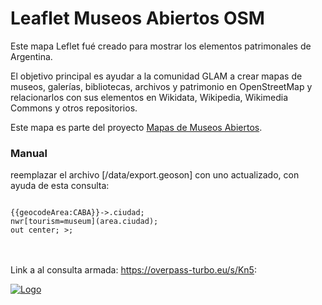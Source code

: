 # Leaflet Museos Abiertos OSM

Este mapa Leflet fué creado para mostrar los elementos patrimonales de Argentina.

El objetivo principal es ayudar a la comunidad GLAM a crear mapas de museos, galerías, bibliotecas, archivos y patrimonio en OpenStreetMap y relacionarlos con sus elementos en Wikidata, Wikipedia, Wikimedia Commons y otros repositorios.

Este mapa es parte del proyecto <a href="https://mapas.museosabiertos.org/" rel="noreferrer">Mapas de Museos Abiertos</a>.
<br/>

### Manual
reemplazar el archivo [/data/export.geoson] con uno actualizado, con ayuda de esta consulta:

<code>
{{geocodeArea:CABA}}->.ciudad;
nwr[tourism=museum](area.ciudad);
out center; >;
</code>
<br/><br/>

Link a al consulta armada: https://overpass-turbo.eu/s/Kn5:



<a href="https://www.museosabiertos.org/" rel="noreferrer"> <img src="./images/logomuseosabiertos.png" alt="Logo" /> </a>
